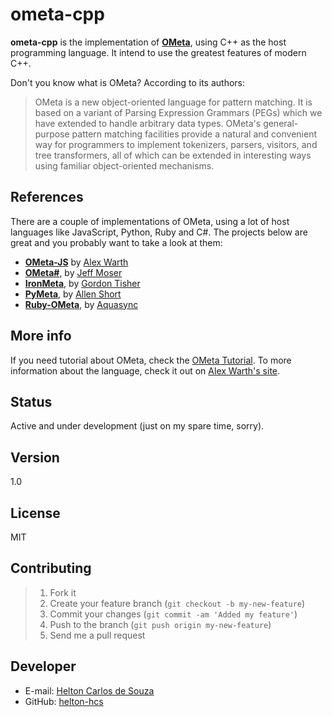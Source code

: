 **ometa-cpp**
===================

**ometa-cpp** is the implementation of **[OMeta]**, using C++ as the host programming language. It intend to use the greatest features of modern C++.

Don't you know what is OMeta? According to its authors:
>OMeta is a new object-oriented language for pattern matching. It is based on a variant of Parsing Expression Grammars (PEGs) which we have extended to handle arbitrary data types. OMeta's general-purpose pattern matching facilities provide a natural and convenient way for programmers to implement tokenizers, parsers, visitors, and tree transformers, all of which can be extended in interesting ways using familiar object-oriented mechanisms.


References
-------------

There are a couple of implementations of OMeta, using a lot of host languages like JavaScript, Python, Ruby and C#. 
The projects below are great and you probably want to take a look at them:
- **[OMeta-JS]** by [Alex Warth]
- **[OMeta#]**, by [Jeff Moser]
- **[IronMeta]**, by [Gordon Tisher]
- **[PyMeta]**, by [Allen Short]
- **[Ruby-OMeta]**, by [Aquasync]


More info
-------------

If you need tutorial about OMeta, check the [OMeta Tutorial]. 
To more information about the language, check it out on [Alex Warth's site].


Status
-------------
Active and under development (just on my spare time, sorry).


Version
-------------
1.0



License
----

MIT


Contributing
-------------

>1. Fork it
>2. Create your feature branch (`git checkout -b my-new-feature`)
>3. Commit your changes (`git commit -am 'Added my feature'`)
>4. Push to the branch (`git push origin my-new-feature`)
>5. Send me a pull request


Developer
----
- E-mail: [Helton Carlos de Souza]
- GitHub: [helton-hcs]


[Alex Warth's site]:http://tinlizzie.org/ometa/
[OMeta]:http://tinlizzie.org/ometa/
[Alex Warth]:https://github.com/alexwarth/
[Jeff Moser]:http://www.moserware.com/
[OMeta-JS]:https://github.com/alexwarth/ometa-js/
[OMeta#]:https://ometasharp.codeplex.com/
[IronMeta]:http://ironmeta.sourceforge.net/
[Gordon Tisher]:https://github.com/kulibali
[PyMeta]:https://launchpad.net/pymeta/
[Allen Short]:http://washort.twistedmatrix.com/
[Ruby-OMeta]:https://github.com/aquasync/ruby-ometa/
[Aquasync]:https://github.com/aquasync/
[OMeta Tutorial]:http://www.tinlizzie.org/ometa-js/#OMeta_Tutorial
[Helton Carlos de Souza]:mailto:helton.development@gmail.com
[helton-hcs]:https://github.com/helton-hcs
